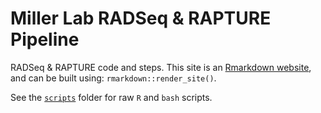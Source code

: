 # Miller Lab RADSeq & RAPTURE Pipeline

RADSeq & RAPTURE code and steps. This site is an [Rmarkdown website](http://rmarkdown.rstudio.com/rmarkdown_websites.html), and can be built using: `rmarkdown::render_site()`.

See the [`scripts`](https://github.com/ryanpeek/radseq/tree/master/scripts) folder for raw `R` and `bash` scripts.
